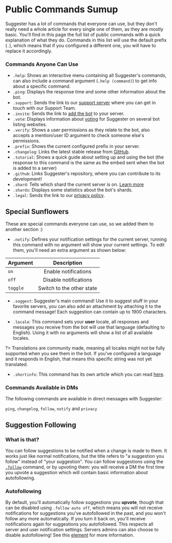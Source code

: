 # Public Commands Sumup
Suggester has a lot of commands that everyone can use, but they don't really need a whole article for every single one of them, as they are mostly basic. You'll find in this page the full list of public commands with a quick explanation of what they do. Commands in this list will use the default prefix (`.`), which means that if you configured a different one, you will have to replace it accordingly.

### Commands Anyone Can Use

- `.help`: Shows an interactive menu containing all Suggester's commands, can also include a command argument (`.help (command)`) to get info about a specific command.
- `.ping`: Displays the response time and some other information about the bot.
- `.support`: Sends the link to our [support server](https://suggester.js.org/support) where you can get in touch with our Support Team.
- `.invite`: Sends the link to [add the bot](https://suggester.js.org/invite) to your server.
- `.vote`: Displays information about [voting](/topics/supporting.md) for Suggester on several bot listing websites.
- `.verify`: Shows a user permissions as they relate to the bot, also accepts a mention/user ID argument to check someone else's permissions.
- `.prefix`: Shows the current configured prefix in your server.
- `.changelog`: Links the latest stable release from [GitHub](https://github.com/Suggester/Suggester/releases/latest).
- `.tutorial`: Shows a quick guide about setting up and using the bot (the response to this command is the same as the embed sent when the bot is added to a server)
- `.github`: Links Suggester's repository, where you can contribute to its development!
- `.shard`: Tells which shard the current server is on. [Learn more](https://discord.com/developers/docs/topics/gateway#sharding)
- `.shards`: Displays some statistics about the bot's shards.
- `.legal`: Sends the link to our [privacy policy](/legal/privacy.md).

## Special Sunflowers

These are special commands everyone can use, so we added them to another section :)

- `.notify`: Defines your notification settings for the current server, running this command with no argument will show your current settings. To edit them, you'll need an extra argument as shown below:

| Argument           | Description                               |
|--------------------|:-----------------------------------------:|
| `on`               | Enable notifications                      |
| `off`              | Disable notifications                     |
| `toggle`           | Switch to the other state                 |
  
- `.suggest`: Suggester's main command! Use it to suggest stuff in your favorite servers, you can also add an attachment by attaching it to the command message! Each suggestion can contain up to 1900 characters.

- `.locale`: This command sets your **user** locale, all responses and messages you receive from the bot will use that language (defaulting to English). Using it with no arguments will show a list of all available locales.

?> Translations are community made, meaning all locales might not be fully supported when you see them in the bot. If you've configured a language and it responds in English, that means this specific string was not yet translated.

- `.shortinfo`: This command has its own article which you can read [here](topics/shortinfo.md).

### Commands Available in DMs
The following commands are available in direct messages with Suggester:

`ping`, `changelog`, `follow`, `notify` and `privacy`

## Suggestion Following

### What is that?
You can follow suggestions to be notified when a change is made to them. It works just like normal notifications, but the title refers to "a suggestion you follow" instead of "your suggestion". You can follow suggestions using the [`.follow`](topics/follow.md) command, or by upvoting them: you will receive a DM the first time you upvote a suggestion which will contain basic information about autofollowing.

### Autofollowing 
By default, you'll automatically follow suggestions you **upvote**, though that can be disabled using `.follow auto off`, which means you will not receive notifications for suggestions you've autofollowed in the past, and you won't follow any more automatically. If you turn it back on, you'll receive notifications again for suggestions you autofollowed. This respects all server and user notification settings.
Servers admins can also choose to disable autofollowing! See this [element](/config/autofollowing.md) for more information.  
